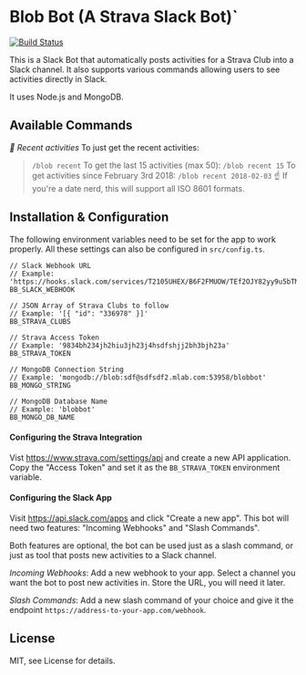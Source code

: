 # Blob Bot (A Strava Slack Bot)`
[![Build Status](https://travis-ci.org/felixrieseberg/blob-bot.svg?branch=master)](https://travis-ci.org/felixrieseberg/blob-bot)

This is a Slack Bot that automatically posts activities for a Strava Club into
a Slack channel. It also supports various commands allowing users to see
activities directly in Slack.

It uses Node.js and MongoDB.

## Available Commands

*:runner: Recent activities*
To just get the recent activities:
> `/blob recent`
To get the last 15 activities (max 50):
> `/blob recent 15`
To get activities since February 3rd 2018:
> `/blob recent 2018-02-03`
:point_up: If you're a date nerd, this will support all ISO 8601 formats.



## Installation & Configuration

The following environment variables need to be set for the app to work properly.
All these settings can also be configured in `src/config.ts`.

```
// Slack Webhook URL
// Example: 'https://hooks.slack.com/services/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'
BB_SLACK_WEBHOOK

// JSON Array of Strava Clubs to follow
// Example: '[{ "id": "336978" }]'
BB_STRAVA_CLUBS

// Strava Access Token
// Example: '9834bh234jh2hiu3jh23j4hsdfshjj2bh3bjh23a'
BB_STRAVA_TOKEN

// MongoDB Connection String
// Example: 'mongodb://blob:sdf@sdfsdf2.mlab.com:53958/blobbot'
BB_MONGO_STRING

// MongoDB Database Name
// Example: 'blobbot'
BB_MONGO_DB_NAME
```

#### Configuring the Strava Integration

Vist https://www.strava.com/settings/api and create a new API application.
Copy the "Access Token" and set it as the `BB_STRAVA_TOKEN` environment variable.

#### Configuring the Slack App

Visit https://api.slack.com/apps and click "Create a new app". This bot will
need two features: "Incoming Webhooks" and "Slash Commands".

Both features are optional, the bot can be used just as a slash command, or
just as tool that posts new activities to a Slack channel.

*Incoming Webhooks*: Add a new webhook to your app. Select a channel you want
the bot to post new activities in. Store the URL, you will need it later.

*Slash Commands*: Add a new slash command of your choice and give it the
endpoint `https://address-to-your-app.com/webhook`.

## License

MIT, see License for details.
